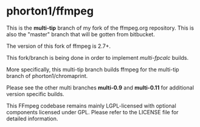 phorton1/ffmpeg
=========================

This is the **multi-tip** branch of my fork of the ffmpeg.org repository. This is also the "master" branch that will be gotten from bitbucket.

The version of this fork of ffmpeg is 2.7+.

This fork/branch is being done in order to implement *multi-fpcalc* builds.

More specifically, this multi-tip branch builds ffmpeg for the multi-tip branch of phorton1/chromaprint.


Please see the other multi branches **multi-0.9** and **multi-0.11** for additional version specific builds.

This FFmpeg codebase remains mainly LGPL-licensed with optional components licensed under GPL. Please refer to the LICENSE file for detailed information.
